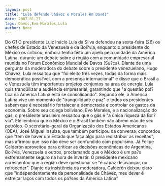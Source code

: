 ```yaml
---
layout: post
title: "Lula defende Chávez e Morales em Davos"
date: 2007-01-27
tags: Davos,Evo Morales,Lula
author: None
---
```

Do G1
O presidente Luiz Inácio Lula da Silva defendeu na sexta-feira (26) os chefes de Estado da Venezuela e da Bol?via, enquanto o presidente do México os criticou, embora tenha feito um apelo pela unidade da América Latina, durante um debate sobre a região com a comunidade empresarial reunida no Fórum Econômico Mundial de Davos (Su?ça).
Diante de uma pergunta da moderadora do debate sobre o presidente venezuelano, Hugo Chávez, Lula ressaltou que \"foi eleito três vezes, todas da forma mais democrática poss?vel, com a presença internacional\" e disse que o Brasil a e Venezuela têm importantes projetos conjuntos na área de energia.
Lula quis tranqüilizar a audiência empresarial, garantindo que \"a questão pol?tica na América Latina está se consolidando\". Segundo ele, a América Latina vive um momento de \"tranqüilidade e paz\" e todos os presidentes sabem que é necessário fortalecer a democracia e controlar os gastos da economia. 
Sobre seu colega boliviano, Evo Morales, e a nacionalização do gás, o presidente brasileiro ressaltou que o gás é \"a única riqueza da Bol?via\". Ele lembrou que o México e o Brasil também não abrem mão de seu petróleo. 
O secretário-geral da Organização dos Estados Americanos (OEA), José Miguel Insulza, que também participou da conversa, concordou que \"tem de haver um Estado que faça algo para redistribuir as receitas\", mas afirmou que isso não deve ser confundido com populismo.
Já Felipe Calderón aproveitou para criticar as decisões econômicas de Argentina, Bol?via, Venezuela e outros, proclamando que o México é um pa?s extremamente seguro na hora de investir. O presidente mexicano acrescentou que a região deve questionar se \"é capaz de avançar, ou retroceder\". 
Diante da insistência da moderadora, Calderón deixou claro que \"independentemente da personalidade de Chávez, meu dever é estreitar laços com todos os pa?ses da América Latina\" 
